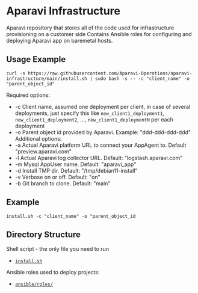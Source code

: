 # Aparavi Infrastructure

Aparavi repository that stores all of the code used for infrastructure provisioning on a customer side
Contains Ansible roles for configuring and deploying Aparavi app on baremetal hosts.

## Usage Example

`curl -s https://raw.githubusercontent.com/Aparavi-Operations/aparavi-infrastructure/main/install.sh | sudo bash -s -- -c "client_name" -o "parent_object_id"`

Required options:
*    -c Client name, assumed one deployment per client, in case of several deployments, just specify this like `new_client1_deployment1`, `new_client1_deployment2`, ..., `new_client1_deploymentN` per each deployment
*    -o Parent object id provided by Aparavi. Example: "ddd-ddd-ddd-ddd"
Additional options:
*    -a Actual Aparavi platform URL to connect your AppAgent to. Default "preview.aparavi.com"
*    -l Actual Aparavi log collector URL. Default: "logstash.aparavi.com"
*    -m Mysql AppUser name. Default: "aparavi_app"
*    -d Install TMP dir. Default: "/tmp/debian11-install"
*    -v Verbose on or off. Default: "on"
*    -b Git branch to clone. Default: "main"

## Example
`install.sh -c "client_name" -o "parent_object_id`

## Directory Structure

Shell script - the only file you need to run
* [`install.sh`](install.sh)

Ansible roles used to deploy projects:
* [`ansible/roles/`](ansible/roles/)
